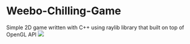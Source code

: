 # Weebo-Chilling-Game
 Simple 2D game written with C++ using raylib library that built on top of OpenGL API
![](https://github.com/Weebo-Chilling-Game/Weebo-Chilling-Game.gif)